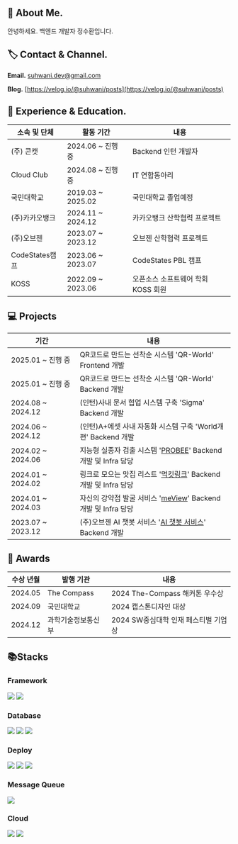 ## 🙂 About Me.

안녕하세요. 백엔드 개발자 정수환입니다. 

## 🏷️ Contact & Channel.

**Email.** [suhwani.dev@gmail.com](https://github.com/su-hwani)

**Blog.** [https://velog.io/@suhwani/posts](https://velog.io/@suhwani/posts)


## 🚀 Experience & Education.

|소속 및 단체|활동 기간|내용|
|---|---|---|
|(주) 콘캣|2024.06 ~ 진행 중|Backend 인턴 개발자|
|Cloud Club|2024.08 ~ 진행 중|IT 연합동아리|　　
|국민대학교|2019.03 ~ 2025.02|국민대학교 졸업예정|
|(주)카카오뱅크|2024.11 ~ 2024.12|카카오뱅크 산학협력 프로젝트|　　　　　　　　
|(주)오브젠|2023.07 ~ 2023.12|오브젠 산학협력 프로젝트|
|CodeStates캠프|2023.06 ~ 2023.07|CodeStates PBL 캠프|
|KOSS|2022.09 ~ 2023.06|오픈소스 소프트웨어 학회 KOSS 회원|

## 💻 Projects

| 기간 | 내용 |
| --- | --- |
| 2025.01 ~ 진행 중　|QR코드로 만드는 선착순 시스템 '<a>QR-World</a>' Frontend 개발 |
| 2025.01 ~ 진행 중　|QR코드로 만드는 선착순 시스템 '<a>QR-World</a>' Backend 개발 |
| 2024.08 ~ 2024.12　|(인턴)사내 문서 협업 시스템 구축 '<a>Sigma</a>' Backend 개발 |
| 2024.06 ~ 2024.12　|(인턴)A+에셋 사내 자동화 시스템 구축 '<a>World개편</a>' Backend 개발　|　
| 2024.02 ~ 2024.06　|지능형 실종자 검출 시스템 '<a href="https://github.com/kookmin-sw/capstone-2024-14">PROBEE</a>' Backend 개발 및 Infra 담당　|
| 2024.01 ~ 2024.02　|링크로 모으는 맛집 리스트 '<a href="https://github.com/zzub-zzub-bak-sa/backend">먹킷링크</a>' Backend 개발 및 Infra 담당　|
| 2024.01 ~ 2024.03　|자신의 강약점 발굴 서비스 '<a href="https://github.com/meView/meView_Back">meView</a>' Backend 개발 및 Infra 담당|
| 2023.07 ~ 2023.12　|(주)오브젠 AI 챗봇 서비스 '<a href="https://github.com/su-hwani/kookmin-obzen-project">AI 챗봇 서비스</a>' Backend 개발 |　


## 🥇 Awards

|수상 년월|발행 기관|내용|
|---|---|---|
|2024.05| The Compass  | 2024 The-Compass 해커톤 우수상 |
|2024.09| 국민대학교 | 2024 캡스톤디자인 대상 |
|2024.12| 과학기술정보통신부 | 2024 SW중심대학 인재 페스티벌 기업상 |



## 📚Stacks
### Framework
<img src="https://img.shields.io/badge/SpringBoot-6DB33F.svg?&style=for-the-badge&logo=Springboot&logoColor=white" /> <img src="https://img.shields.io/badge/fastapi-%23009688.svg?&style=for-the-badge&logo=fastapi&logoColor=white" />
### Database
<img src="https://img.shields.io/badge/postgresql-%23336791.svg?&style=for-the-badge&logo=postgresql&logoColor=white" /> <img src="https://img.shields.io/badge/mongodb-%2347A248.svg?&style=for-the-badge&logo=mongodb&logoColor=white" /> <img src="https://img.shields.io/badge/elasticsearch-%23005571.svg?&style=for-the-badge&logo=elasticsearch&logoColor=white" />

### Deploy
<img src="https://img.shields.io/badge/docker-%232496ED.svg?&style=for-the-badge&logo=docker&logoColor=white" /> <img src="https://img.shields.io/badge/kubernetes-%23326CE5.svg?&style=for-the-badge&logo=kubernetes&logoColor=white" /> <img src="https://img.shields.io/badge/github%20actions-%232088FF.svg?&style=for-the-badge&logo=github%20actions&logoColor=white" />

### Message Queue
<img src="https://img.shields.io/badge/apache%20kafka-%23231F20.svg?&style=for-the-badge&logo=apache%20kafka&logoColor=white" />

### Cloud
<img src="https://img.shields.io/badge/Amazon%20aws-%23232F3E.svg?&style=for-the-badge&logo=amazon%20aws&logoColor=white" /> <img src="https://img.shields.io/badge/NCP-%2303C75A.svg?&style=for-the-badge&logo=naver&logoColor=white" />



